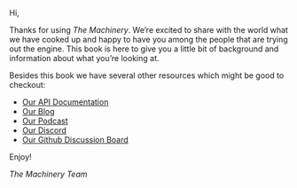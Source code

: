 Hi,

Thanks for using *The Machinery*. We’re excited to share with the
world what we have cooked up and happy to have you among the people that are trying out the engine.
This book is here to give you a little bit of background and information about what you’re looking at.

Besides this book we have several other resources which might be good to checkout:

- [Our API Documentation](https://ourmachinery.com/apidoc/apidoc.html)
- [Our Blog](https://ourmachinery.com/post/)
- [Our Podcast](https://anchor.fm/ourmachinery)
- [Our Discord](https://discord.gg/SHHSZaH)
- [Our Github Discussion Board](https://github.com/OurMachinery/themachinery-public/discussions)

Enjoy!

*The Machinery Team*





